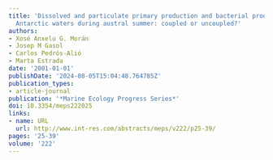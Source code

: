 ```yaml
---
title: 'Dissolved and particulate primary production and bacterial production in offshore
  Antarctic waters during austral summer: coupled or uncoupled?'
authors:
- Xosé Anxelu G. Morán
- Josep M Gasol
- Carlos Pedrós-Alió
- Marta Estrada
date: '2001-01-01'
publishDate: '2024-08-05T15:04:48.764785Z'
publication_types:
- article-journal
publication: '*Marine Ecology Progress Series*'
doi: 10.3354/meps222025
links:
- name: URL
  url: http://www.int-res.com/abstracts/meps/v222/p25-39/
pages: '25-39'
volume: '222'
---
```

